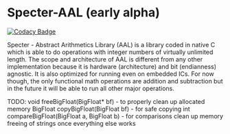 # Specter-AAL (early alpha)

[![Codacy Badge](https://app.codacy.com/project/badge/Grade/889562a17e174c438fd56d35780822b0)](https://app.codacy.com/gh/g0d/Specter-AAL/dashboard)

Specter - Abstract Arithmetics Library (AAL) is a library coded in native C which is able to do operations with integer numbers of virtually unlimited length. The scope and architecture of AAL is different from any other implementation because it is hardware (architecture) and bit (endianness) agnostic. It is also optimized for running even on embedded ICs.
For now though, the only functional math operations are addition and subtraction but in the future it will be able to run all other major operations.

TODO: 
void freeBigFloat(BigFloat* bf) - to properly clean up allocated memory
BigFloat copyBigFloat(BigFloat bf) - for safe copying
int compareBigFloat(BigFloat a, BigFloat b) - for comparisons
clean up memory freeing of strings once everything else works
